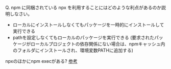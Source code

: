 Q. npm に同梱されている npx を利用することにはどのような利点があるのか説明しなさい。
* ローカルにインストールしなくてもパッケージを一時的にインストールして実行できる
* pathを設定しなくてもローカルのパッケージを実行できる
(要求されたパッケージがローカルプロジェクトの依存関係にない場合は、npmキャッシュ内のフォルダにインストールされ、環境変数PATHに追加する)

npxのほかにnpm execがある?
[参考](https://kazuhira-r.hatenablog.com/entry/2022/08/03/015421)